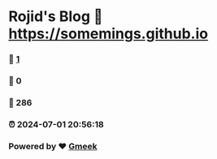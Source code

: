 # Rojid's Blog :link: https://somemings.github.io 
### :page_facing_up: [1](https://somemings.github.io/tag.html) 
### :speech_balloon: 0 
### :hibiscus: 286 
### :alarm_clock: 2024-07-01 20:56:18 
### Powered by :heart: [Gmeek](https://github.com/Meekdai/Gmeek)
